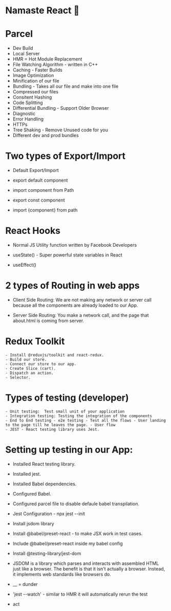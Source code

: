 # Namaste React 🚀

# Parcel

- Dev Build
- Local Server
- HMR = Hot Module Replacement
- File Watching Algorithm - written in C++
- Caching - Faster Builds
- Image Optimization
- Minification of our file
- Bundling - Takes all our file and make into one file
- Compressed our files
- Consitent Hashing
- Code Splitting
- Differential Bundling - Support Older Browser
- Diagnostic
- Error Handling
- HTTPs
- Tree Shaking - Remove Unused code for you
- Different dev and prod bundles

# Two types of Export/Import

- Default Export/Import

- export default component

- import component from Path

- export const component

- import {component} from path

# React Hooks

- Normal JS Utility function written by Facebook Developers

- useState() - Super powerful state variables in React

- useEffect()

# 2 types of Routing in web apps

- Client Side Routing: We are not making any network or server call because all the components are already loaded to our App.

- Server Side Routing: You make a network call, and the page that about.html is coming from server.

# Redux Toolkit

    - Install @reduxjs/toolkit and react-redux.
    - Build our store.
    - Connect our store to our app.
    - Create Slice (cart).
    - Dispatch an action.
    - Selector.

# Types of testing (developer)

    - Unit testing:  Test small unit of your application
    - Integration testing: Testing the integration of the components
    - End to End testing - e2e testing - Test all the flows - User landing to the page till he leaves the page. - User flow
    - JEST - React testing library uses Jest.

# Setting up testing in our App:

- Installed React testing library.

- Installed jest.

- Installed Babel dependencies.

- Configured Babel.

- Configured parcel file to disable defaule babel transpilation.

- Jest Configuration - npx jest --init

- Install jsdom library

- Install @babel/preset-react - to make JSX work in test cases.

- Include @babel/preset-react inside my babel config

- Install @testing-library/jest-dom

- JSDOM is a library which parses and interacts with assembled HTML just like a browser. The benefit is that it isn't actually a browser. Instead, it implements web standards like browsers do.

- __ = dunder

- 'jest --watch' - similar to HMR it will automatically rerun the test

- act